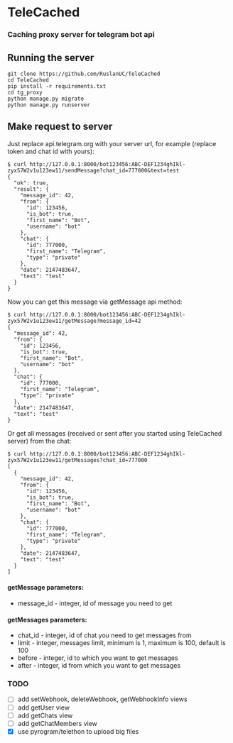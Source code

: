 # TeleCached

### Caching proxy server for telegram bot api

## Running the server
```shell
git clone https://github.com/RuslanUC/TeleCached
cd TeleCached
pip install -r requirements.txt
cd tg_proxy
python manage.py migrate
python manage.py runserver
```

## Make request to server
Just replace api.telegram.org with your server url, for example (replace token and chat id with yours):
```shell
$ curl http://127.0.0.1:8000/bot123456:ABC-DEF1234ghIkl-zyx57W2v1u123ew11/sendMessage?chat_id=777000&text=test
{
  "ok": true,
  "result": {
    "message_id": 42,
    "from": {
      "id": 123456,
      "is_bot": true,
      "first_name": "Bot",
      "username": "bot"
    },
    "chat": {
      "id": 777000,
      "first_name": "Telegram",
      "type": "private"
    },
    "date": 2147483647,
    "text": "test"
  }
}
```
Now you can get this message via getMessage api method:
```shell
$ curl http://127.0.0.1:8000/bot123456:ABC-DEF1234ghIkl-zyx57W2v1u123ew11/getMessage?message_id=42
{
  "message_id": 42,
  "from": {
    "id": 123456,
    "is_bot": true,
    "first_name": "Bot",
    "username": "bot"
  },
  "chat": {
    "id": 777000,
    "first_name": "Telegram",
    "type": "private"
  },
  "date": 2147483647,
  "text": "test"
}
```
Or get all messages (received or sent after you started using TeleCached server) from the chat:
```shell
$ curl http://127.0.0.1:8000/bot123456:ABC-DEF1234ghIkl-zyx57W2v1u123ew11/getMessages?chat_id=777000
[
  {
    "message_id": 42,
    "from": {
      "id": 123456,
      "is_bot": true,
      "first_name": "Bot",
      "username": "bot"
    },
    "chat": {
      "id": 777000,
      "first_name": "Telegram",
      "type": "private"
    },
    "date": 2147483647,
    "text": "test"
  }
]
```

#### getMessage parameters:
  - message_id - integer, id of message you need to get

#### getMessages parameters:
  - chat_id - integer, id of chat you need to get messages from
  - limit - integer, messages limit, minimum is 1, maximum is 100, default is 100
  - before - integer, id to which you want to get messages
  - after - integer, id from which you want to get messages


### TODO
  - [ ] add setWebhook, deleteWebhook, getWebhookInfo views
  - [ ] add getUser view
  - [ ] add getChats view
  - [ ] add getChatMembers view
  - [x] use pyrogram/telethon to upload big files